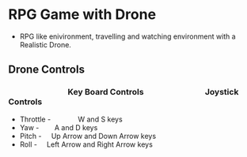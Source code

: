 # RPG Game with Drone

- RPG like enivironment, travelling and watching environment with a Realistic Drone.
## Drone Controls
### &nbsp;&nbsp;&nbsp;&nbsp;&nbsp;&nbsp;&nbsp;&nbsp;&nbsp;&nbsp;&nbsp;&nbsp;&nbsp;&nbsp;&nbsp;&nbsp;&nbsp;&nbsp;&nbsp;&nbsp;&nbsp;&nbsp;&nbsp;&nbsp;&nbsp;&nbsp;&nbsp;&nbsp;&nbsp;&nbsp; Key Board Controls &nbsp;&nbsp;&nbsp;&nbsp;&nbsp;&nbsp;&nbsp;&nbsp;&nbsp;&nbsp;&nbsp;&nbsp;&nbsp;&nbsp;&nbsp;&nbsp;&nbsp;&nbsp;&nbsp;&nbsp;&nbsp;&nbsp;&nbsp;&nbsp;&nbsp;&nbsp;&nbsp;&nbsp;&nbsp;&nbsp; Joystick Controls
- Throttle - &nbsp;&nbsp;&nbsp;&nbsp;&nbsp;&nbsp;&nbsp;&nbsp;&nbsp;&nbsp;&nbsp;&nbsp; W and S keys
- Yaw - &nbsp;&nbsp;&nbsp;&nbsp;&nbsp;&nbsp; A and D keys
- Pitch -&nbsp;&nbsp;&nbsp;&nbsp; Up Arrow and Down Arrow keys
- Roll -&nbsp;&nbsp;&nbsp;&nbsp; Left Arrow and Right Arrow keys
